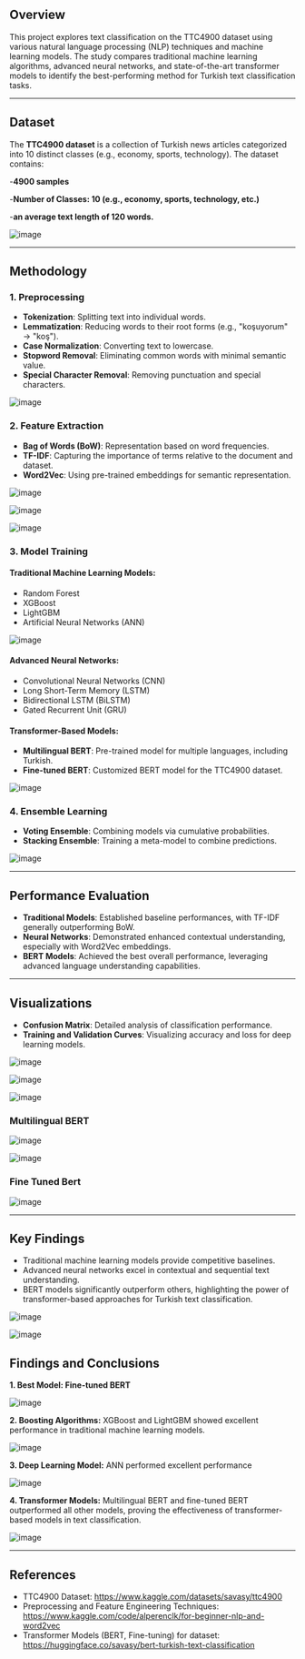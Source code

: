 ## Overview
This project explores text classification on the TTC4900 dataset using various natural language processing (NLP) techniques and machine learning models. The study compares traditional machine learning algorithms, advanced neural networks, and state-of-the-art transformer models to identify the best-performing method for Turkish text classification tasks.

---

## Dataset
The **TTC4900 dataset** is a collection of Turkish news articles categorized into 10 distinct classes (e.g., economy, sports, technology). The dataset contains:

-**4900 samples** 

-**Number of Classes: 10 (e.g., economy, sports, technology, etc.)**

-**an average text length of 120 words.** 

![image](https://github.com/user-attachments/assets/a7c9198c-7654-406a-af9d-1ab4eff15813)

---

## Methodology
### 1. Preprocessing
- **Tokenization**: Splitting text into individual words.
- **Lemmatization**: Reducing words to their root forms (e.g., "koşuyorum" → "koş").
- **Case Normalization**: Converting text to lowercase.
- **Stopword Removal**: Eliminating common words with minimal semantic value.
- **Special Character Removal**: Removing punctuation and special characters.
  
![image](https://github.com/user-attachments/assets/bfdbcfe2-5bad-49a7-87dc-1a7796f19a33)


### 2. Feature Extraction
- **Bag of Words (BoW)**: Representation based on word frequencies.
- **TF-IDF**: Capturing the importance of terms relative to the document and dataset.
- **Word2Vec**: Using pre-trained embeddings for semantic representation.

![image](https://github.com/user-attachments/assets/7e18b1d5-43a2-414c-9277-8b9c200e6aa3)

![image](https://github.com/user-attachments/assets/c6896169-e239-4df5-95e3-6e4583811751)

![image](https://github.com/user-attachments/assets/36dee813-48f1-4a74-96c5-9140dc5e2868)

### 3. Model Training
#### Traditional Machine Learning Models:
- Random Forest
- XGBoost
- LightGBM
- Artificial Neural Networks (ANN)
  
![image](https://github.com/user-attachments/assets/d8df4e57-97e0-48ed-be33-f328446c8b0a)

#### Advanced Neural Networks:
- Convolutional Neural Networks (CNN)
- Long Short-Term Memory (LSTM)
- Bidirectional LSTM (BiLSTM)
- Gated Recurrent Unit (GRU)

#### Transformer-Based Models:
- **Multilingual BERT**: Pre-trained model for multiple languages, including Turkish.
- **Fine-tuned BERT**: Customized BERT model for the TTC4900 dataset.

![image](https://github.com/user-attachments/assets/8e9ecd18-9299-41d1-9166-2b58f874b20a)

### 4. Ensemble Learning
- **Voting Ensemble**: Combining models via cumulative probabilities.
- **Stacking Ensemble**: Training a meta-model to combine predictions.

![image](https://github.com/user-attachments/assets/265d630f-e363-4046-b64b-55ca50cd0321)

---

## Performance Evaluation
- **Traditional Models**: Established baseline performances, with TF-IDF generally outperforming BoW.
- **Neural Networks**: Demonstrated enhanced contextual understanding, especially with Word2Vec embeddings.
- **BERT Models**: Achieved the best overall performance, leveraging advanced language understanding capabilities.

---

## Visualizations
- **Confusion Matrix**: Detailed analysis of classification performance.
- **Training and Validation Curves**: Visualizing accuracy and loss for deep learning models.

![image](https://github.com/user-attachments/assets/109eb259-7362-4d74-b7eb-1336337a1f09)

![image](https://github.com/user-attachments/assets/2de5131f-e981-4cfd-aedd-d5244ac562eb)

![image](https://github.com/user-attachments/assets/9489155d-e90f-4262-ba3e-2c2bbf286110)

### Multilingual BERT

![image](https://github.com/user-attachments/assets/17aa723e-e02a-434b-b115-805c1a47b9e8)

![image](https://github.com/user-attachments/assets/ad2c0b86-ff0a-477c-86bd-64a4b5364883)

### Fine Tuned Bert
![image](https://github.com/user-attachments/assets/2b2841a4-672e-47ca-be54-68de8e59fa4c)

---

## Key Findings
- Traditional machine learning models provide competitive baselines.
- Advanced neural networks excel in contextual and sequential text understanding.
- BERT models significantly outperform others, highlighting the power of transformer-based approaches for Turkish text classification.

![image](https://github.com/user-attachments/assets/f9085ef9-3000-4970-aa67-23ed4a4c9496)

![image](https://github.com/user-attachments/assets/dd4e0a72-3f87-4004-be75-8e7d103b6fc5)

## Findings and Conclusions 
**1. Best Model: Fine-tuned BERT**

![image](https://github.com/user-attachments/assets/ecd64296-a6a1-4d65-8cf7-29b1f82be2cd)

**2. Boosting Algorithms:** XGBoost and LightGBM showed excellent performance in traditional machine learning models. 

![image](https://github.com/user-attachments/assets/15a03c38-ae5d-4530-ba3a-b2e635ee60ce)

**3. Deep Learning Model:** ANN performed excellent performance 

![image](https://github.com/user-attachments/assets/719249bd-6c9f-4a69-840a-5eb8797756cf)

 **4. Transformer Models:** Multilingual BERT and fine-tuned BERT outperformed all other models, proving the effectiveness of transformer-based models in text classification. 
 
![image](https://github.com/user-attachments/assets/dbca0cd5-8be9-4d13-888e-14e80e8d29bc)

---

## References
- TTC4900 Dataset: https://www.kaggle.com/datasets/savasy/ttc4900
- Preprocessing and Feature Engineering Techniques: https://www.kaggle.com/code/alperenclk/for-beginner-nlp-and-word2vec 
- Transformer Models (BERT, Fine-tuning) for dataset: https://huggingface.co/savasy/bert-turkish-text-classification

